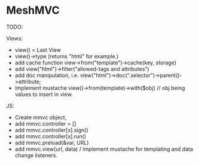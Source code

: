 # MeshMVC

TODO:

Views:
- view() = Last View
- view()->type (returns "html" for example.)
- add cache function view->from("template")->cache(key, storage)
- add view("html")->filter("allowed-tags and attributes")
- add doc manipulation, i.e. view("html")->doc(".selector")->parent()->attribute;
- Implement mustache view()->from(template)->with($obj) // obj being values to insert in view.

JS:
- Create mmvc object,
- add mmvc.controller = []
- add mmvc.controller[x].sign()
- add mmvc.controller[x].run()
- add mmvc.preload(&var, URL)
- add mmvc.view(url, data) / implement mustache for templating and data change listeners.
